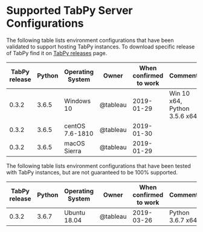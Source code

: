 # Supported TabPy Server Configurations

The following table lists environment configurations that have been
validated to support hosting TabPy instances.
To download specific release of TabPy find it on
[TabPy releases](https://github.com/tableau/TabPy/releases/) page.

 TabPy release | Python | Operating System | Owner | When confirmed to work | Comments
-------------- |------- |----------------- |------ |----------------------- |----------
0.3.2 | 3.6.5 | Windows 10 | @tableau | 2019-01-29 | Win 10 x64, Python 3.5.6 x64
0.3.2 | 3.6.5 | centOS 7.6-1810 | @tableau | 2019-01-30 |
0.3.2 | 3.6.5 | macOS Sierra | @tableau | 2019-01-29 |

The following table lists environment configurations that have been
tested with TabPy instances, but are not guaranteed to be 100% supported.

 TabPy release | Python | Operating System | Owner | When confirmed to work | Comments
-------------- |------- |----------------- |------ |----------------------- |----------
0.3.2 | 3.6.7 | Ubuntu 18.04 | @tableau | 2019-03-26 | Python 3.6.7 x64
